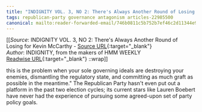 ```yaml
---
title: "INDIGNITY VOL. 3, NO 2: There's Always Another Round of Losing for Kevin McCarthy (451380846)"
tags: republican-party governance antagonism articles-22985500
canonical: mailto:reader-forwarded-email/746b0811c5b752b7ef46c2d11344e90a
---
```


[[_Source_: INDIGNITY VOL. 3, NO 2: There's Always Another Round of Losing for Kevin McCarthy - [Source URL](mailto:reader-forwarded-email/746b0811c5b752b7ef46c2d11344e90a){:target="_blank"}<br>
_Author_: INDIGNITY, from the makers of HMM WEEKLY<br>
[Readwise URL](https://readwise.io/open/451380846){:target="_blank"}
::wrap]]

this is the problem when your sole governing ideals are destroying your enemies, dismantling the regulatory state, and committing as much graft as possible in the meantime." The Republican Party hasn't even put out a platform in the past two election cycles; its current stars like Lauren Boebert have never had the experience of pursuing some agreed-upon set of party policy goals.
